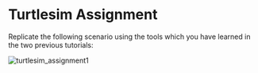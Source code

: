 # Turtlesim Assignment

Replicate the following scenario using the tools which you have learned in the two previous tutorials:

![turtlesim_assignment1](../figures/rqt_graph_assignment1.png)
